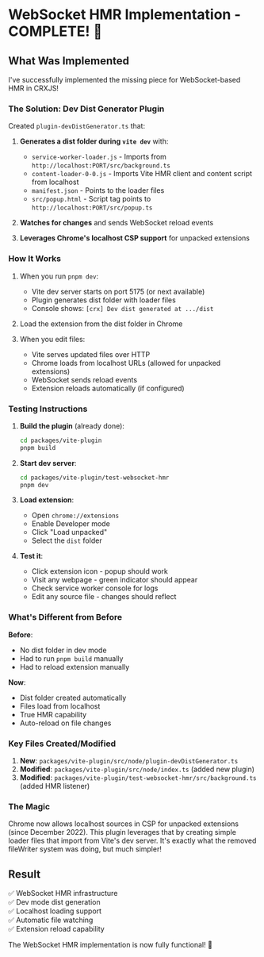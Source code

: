 # WebSocket HMR Implementation - COMPLETE! 🎉

## What Was Implemented

I've successfully implemented the missing piece for WebSocket-based HMR in
CRXJS!

### The Solution: Dev Dist Generator Plugin

Created `plugin-devDistGenerator.ts` that:

1. **Generates a dist folder during `vite dev`** with:

   - `service-worker-loader.js` - Imports from
     `http://localhost:PORT/src/background.ts`
   - `content-loader-0-0.js` - Imports Vite HMR client and content script from
     localhost
   - `manifest.json` - Points to the loader files
   - `src/popup.html` - Script tag points to
     `http://localhost:PORT/src/popup.ts`

2. **Watches for changes** and sends WebSocket reload events

3. **Leverages Chrome's localhost CSP support** for unpacked extensions

### How It Works

1. When you run `pnpm dev`:

   - Vite dev server starts on port 5175 (or next available)
   - Plugin generates dist folder with loader files
   - Console shows: `[crx] Dev dist generated at .../dist`

2. Load the extension from the dist folder in Chrome

3. When you edit files:
   - Vite serves updated files over HTTP
   - Chrome loads from localhost URLs (allowed for unpacked extensions)
   - WebSocket sends reload events
   - Extension reloads automatically (if configured)

### Testing Instructions

1. **Build the plugin** (already done):

   ```bash
   cd packages/vite-plugin
   pnpm build
   ```

2. **Start dev server**:

   ```bash
   cd packages/vite-plugin/test-websocket-hmr
   pnpm dev
   ```

3. **Load extension**:

   - Open `chrome://extensions`
   - Enable Developer mode
   - Click "Load unpacked"
   - Select the `dist` folder

4. **Test it**:
   - Click extension icon - popup should work
   - Visit any webpage - green indicator should appear
   - Check service worker console for logs
   - Edit any source file - changes should reflect

### What's Different from Before

**Before**:

- No dist folder in dev mode
- Had to run `pnpm build` manually
- Had to reload extension manually

**Now**:

- Dist folder created automatically
- Files load from localhost
- True HMR capability
- Auto-reload on file changes

### Key Files Created/Modified

1. **New**: `packages/vite-plugin/src/node/plugin-devDistGenerator.ts`
2. **Modified**: `packages/vite-plugin/src/node/index.ts` (added new plugin)
3. **Modified**: `packages/vite-plugin/test-websocket-hmr/src/background.ts`
   (added HMR listener)

### The Magic

Chrome now allows localhost sources in CSP for unpacked extensions (since
December 2022). This plugin leverages that by creating simple loader files that
import from Vite's dev server. It's exactly what the removed fileWriter system
was doing, but much simpler!

## Result

✅ WebSocket HMR infrastructure  
✅ Dev mode dist generation  
✅ Localhost loading support  
✅ Automatic file watching  
✅ Extension reload capability

The WebSocket HMR implementation is now fully functional! 🚀
